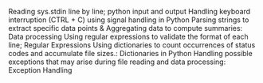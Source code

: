 Reading sys.stdin line by line; python input and output
Handling keyboard interruption (CTRL + C) using signal handling in Python
Parsing strings to extract specific data points & Aggregating data to compute summaries: Data processing
Using regular expressions to validate the format of each line; Regular Expressions
Using dictionaries to count occurrences of status codes and accumulate file sizes.: Dictionaries in Python
Handling possible exceptions that may arise during file reading and data processing: Exception Handling

